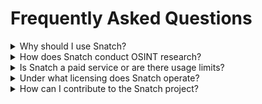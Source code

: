 # Frequently Asked Questions

<details>
  <summary>Why should I use Snatch?</summary>
  
  Snatch will serve as an advanced OSINT tool to collect and validate important information from a user, currently there are no tools similar to Snatch capable of integrating all in one to automate most of the processes for the user who uses it. It should be noted that Snatch is still under development.
</details>

<details>
  <summary>How does Snatch conduct OSINT research?</summary>
  
  Snatch conducts OSINT (Open Source Intelligence) research following well-established guidelines and methodologies outlined in the <a href="https://osintframework.com/" target="_blank">OSINT Framework</a>. This includes systematic approaches to collecting and analyzing publicly available information from diverse online and offline sources. By adhering to these structured processes, Snatch ensures thorough and ethical gathering of information in its investigative endeavors.
</details>

<details>
  <summary>Is Snatch a paid service or are there usage limits?</summary>
  
  <b>Snatch is a free service</b> that does not impose usage limits. Users can freely access and utilize its OSINT research capabilities without financial constraints, allowing for extensive and frequent use in investigative activities.

  Snatch enhances user experience by employing various methods, including the integration of external APIs for comprehensive and exhaustive searches. It's important to note that using external APIs may impact pricing and usage limits, as these APIs often have their own restrictions. While Snatch can be used independently of external APIs, the completeness and quality of results may vary.
</details>

<details>
  <summary>Under what licensing does Snatch operate?</summary>
  
  Snatch operates under the <a href="../../LICENSE">AGPL-3.0 license</a>, ensuring that its source code remains open and accessible to users and developers alike.
</details>

<details>
  <summary>How can I contribute to the Snatch project?</summary>
  
  <b>You can contribute in several ways!</b> Feel free to submit proposals, identify bugs, or suggest new features. Additionally, you can support us by making donations, starring our repository, and sharing it widely to help expand its reach and impact!
</details>